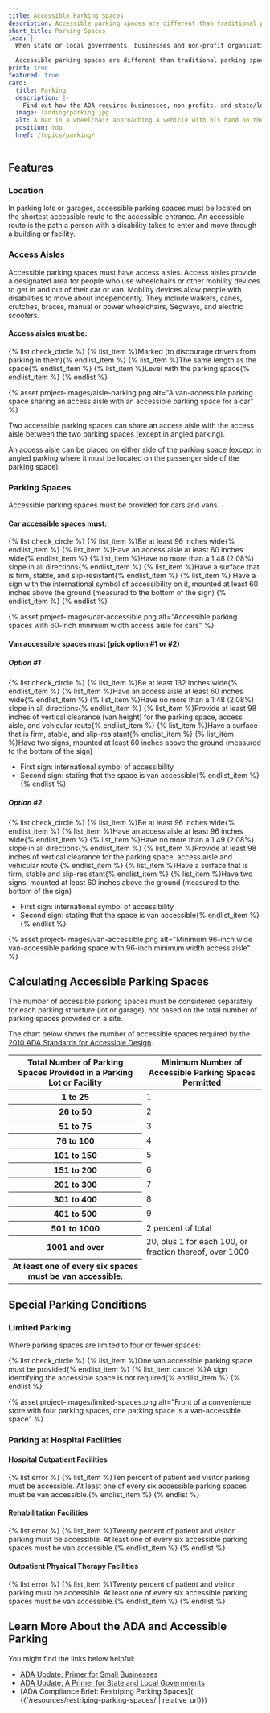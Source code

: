 ```yaml
---
title: Accessible Parking Spaces
description: Accessible parking spaces are different than traditional parking spaces. They have specific features that make it easier for people with disabilities to access programs, goods, or services. The ADA requires businesses, non-profits, and state/local governments to provide accessible parking spaces.
short_title: Parking Spaces
lead: |-
  When state or local governments, businesses and non-profit organizations provide parking lots or garages, accessible parking spaces complying with the Americans with Disabilities Act (ADA) must be provided.

  Accessible parking spaces are different than traditional parking spaces. They have specific features that make it easier for people with disabilities to access your programs, goods or services.
print: true
featured: true
card:
  title: Parking
  description: |-
    Find out how the ADA requires businesses, non-profits, and state/local governments to provide accessible parking spaces.
  image: landing/parking.jpg
  alt: A man in a wheelchair approaching a vehicle with his hand on the door handle
  position: top
  href: /topics/parking/
---
```


## Features

### Location

In parking lots or garages, accessible parking spaces must be located on the shortest accessible route to the accessible entrance. An accessible route is the path a person with a disability takes to enter and move through a building or facility.

### Access Aisles

Accessible parking spaces must have access aisles. Access aisles provide a designated area for people who use wheelchairs or other mobility devices to get in and out of their car or van. Mobility devices allow people with disabilities to move about independently. They include walkers, canes, crutches, braces, manual or power wheelchairs, Segways, and electric scooters.

#### Access aisles must be:

{% list check_circle %}
{% list_item %}Marked (to discourage drivers from parking in them){% endlist_item %}
{% list_item %}The same length as the space{% endlist_item %}
{% list_item %}Level with the parking space{% endlist_item %}
{% endlist %}

{% asset project-images/aisle-parking.png alt="A van-accessible parking space sharing an access aisle with an accessible parking space for a car" %}

Two accessible parking spaces can share an access aisle with the access aisle
between the two parking spaces (except in angled parking).

An access aisle can be placed on either side of the parking space (except in angled parking where it must be located on the passenger side of the parking space).

### Parking Spaces

Accessible parking spaces must be provided for cars and vans.

#### Car accessible spaces must:

{% list check_circle %}
{% list_item %}Be at least 96 inches wide{% endlist_item %}
{% list_item %}Have an access aisle at least 60 inches wide{% endlist_item %}
{% list_item %}Have no more than a 1.48 (2.08%) slope in all directions{% endlist_item %}
{% list_item %}Have a surface that is firm, stable, and slip-resistant{% endlist_item %}
{% list_item %}
Have a sign with the international symbol of accessibility on it, mounted at least 60 inches above the ground (measured to the bottom of the sign)
{% endlist_item %}
{% endlist %}

{% asset project-images/car-accessible.png alt="Accessible parking spaces with 60-inch minimum width access aisle for cars" %}

#### Van accessible spaces must (pick option #1 or #2)

##### Option #1

{% list check_circle %}
{% list_item %}Be at least 132 inches wide{% endlist_item %}
{% list_item %}Have an access aisle at least 60 inches wide{% endlist_item %}
{% list_item %}Have no more than a 1:48 (2.08%) slope in all directions{% endlist_item %}
{% list_item %}Provide at least 98 inches of vertical clearance (van height) for the parking space, access aisle, and vehicular route{% endlist_item %}
{% list_item %}Have a surface that is firm, stable, and slip-resistant{% endlist_item %}
{% list_item %}Have two signs, mounted at least 60 inches above the ground (measured to the bottom of the sign)

- First sign: international symbol of accessibility
- Second sign: stating that the space is van accessible{% endlist_item %}
  {% endlist %}

##### Option #2

{% list check_circle %}
{% list_item %}Be at least 96 inches wide{% endlist_item %}
{% list_item %}Have an access aisle at least 96 inches wide{% endlist_item %}
{% list_item %}Have no more than a 1.49 (2.08%) slope in all directions{% endlist_item %}
{% list_item %}Provide at least 98 inches of vertical clearance for the parking space, access aisle and vehicular route {% endlist_item %}
{% list_item %}Have a surface that is firm, stable and slip-resistant{% endlist_item %}
{% list_item %}Have two signs, mounted at least 60 inches above the ground (measured to the bottom of the sign)

- First sign: international symbol of accessibility
- Second sign: stating that the space is van accessible{% endlist_item %}
  {% endlist %}

{% asset project-images/van-accessible.png alt="Minimum 96-inch wide van-accessible parking space with 96-inch minimum width access aisle" %}

## Calculating Accessible Parking Spaces

The number of accessible parking spaces must be considered separately for each parking structure (lot or garage), not based on the total number of parking spaces provided on a site.

The chart below shows the number of accessible spaces required by the [2010 ADA Standards for Accessible Design](https://www.ada.gov/regs2010/2010ADAStandards/2010ADAstandards.htm#pgfId-1010282).

<table class="usa-table">
  <thead>
    <tr>
      <th scope="col">Total Number of Parking Spaces Provided in a Parking Lot or Facility</th>
      <th scope="col">Minimum Number of Accessible Parking Spaces Permitted</th>
    </tr>
  </thead>
  <tbody>
    <tr>
      <th scope="row">1 to 25</th>
      <td>1</td>
    </tr>
    <tr>
      <th scope="row">26 to 50</th>
      <td>2</td>
    </tr>
    <tr>
      <th scope="row">51 to 75</th>
      <td>3</td>
    </tr>
    <tr>
      <th scope="row">76 to 100</th>
      <td>4</td>
    </tr>
    <tr>
      <th scope="row">101 to 150</th>
      <td>5</td>
    </tr>
    <tr>
      <th scope="row">151 to 200</th>
      <td>6</td>
    </tr>
    <tr>
      <th scope="row">201 to 300</th>
      <td>7</td>
    </tr>
    <tr>
      <th scope="row">301 to 400</th>
      <td>8</td>
    </tr>
    <tr>
      <th scope="row">401 to 500</th>
      <td>9</td>
    </tr>
    <tr>
      <th scope="row">501 to 1000</th>
      <td>2 percent of total</td>
    </tr>
    <tr>
      <th scope="row">1001 and over</th>
      <td>20, plus 1 for each 100, or fraction thereof, over 1000</td>
    </tr>
    <tr>
      <th scope="row">At least one of every six spaces must be van accessible.</th>
      <td></td>
    </tr>
  </tbody>
</table>

## Special Parking Conditions

### Limited Parking

Where parking spaces are limited to four or fewer spaces:

{% list check_circle %}
{% list_item %}One van accessible parking space must be provided{% endlist_item %}
{% list_item cancel %}A sign identifying the accessible space is not required{% endlist_item %}
{% endlist %}

{% asset project-images/limited-spaces.png alt="Front of a convenience store with four parking spaces, one parking space is a van-accessible space" %}

### Parking at Hospital Facilities

#### Hospital Outpatient Facilities

{% list error %}
{% list_item %}Ten percent of patient and visitor parking must be accessible. At least one of every six accessible parking spaces must be van accessible.{% endlist_item %}
{% endlist %}

#### Rehabilitation Facilities

{% list error %}
{% list_item %}Twenty percent of patient and visitor parking must be accessible. At least one of every six accessible parking spaces must be van accessible.{% endlist_item %}
{% endlist %}

#### Outpatient Physical Therapy Facilities

{% list error %}
{% list_item %}Twenty percent of patient and visitor parking must be accessible. At least one of every six accessible parking spaces must be van accessible.{% endlist_item %}
{% endlist %}

## Learn More About the ADA and Accessible Parking

You might find the links below helpful:

- [ADA Update: Primer for Small Businesses](https://www.ada.gov/regs2010/smallbusiness/smallbusprimer2010.htm)
- [ADA Update: A Primer for State and Local Governments](https://www.ada.gov/regs2010/titleII_2010/title_ii_primer.html)
- [ADA Compliance Brief: Restriping Parking Spaces]( {{'/resources/restriping-parking-spaces/'| relative_url}})
